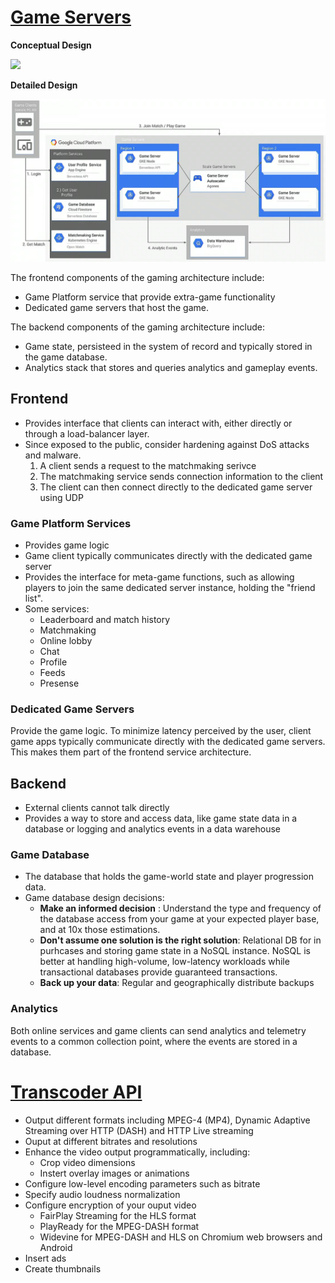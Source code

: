 # [Game Servers](https://cloud.google.com/architecture/cloud-game-infrastructure)

**Conceptual Design**

![](https://cloud.google.com/architecture/images/game-cloud-infrastructure.svg)

**Detailed Design**

![](../../images/gaming-reference-architecture.png)

The frontend components of the gaming architecture include:
* Game Platform service that provide extra-game functionality
* Dedicated game servers that host the game.

The backend components of the gaming architecture include:
* Game state, persisteed in the system of record and typically stored in the game database.
* Analytics stack that stores and queries analytics and gameplay events.

## Frontend

* Provides interface that clients can interact with, either directly or through a load-balancer layer.
* Since exposed to the public, consider hardening against DoS attacks and malware.
    1. A client sends a request to the matchmaking serivce
    1. The matchmaking service sends connection information to the client
    1. The client can then connect directly to the dedicated game server using UDP

### Game Platform Services
* Provides game logic
* Game client typically communicates directly with the dedicated game server
* Provides the interface for meta-game functions, such as allowing players to join the same dedicated server instance, holding the "friend list".
* Some services:
    - Leaderboard and match history
    - Matchmaking
    - Online lobby
    - Chat
    - Profile
    - Feeds
    - Presense

### Dedicated Game Servers

Provide the game logic. To minimize latency perceived by the user, client game apps typically communicate directly with the dedicated game servers. This makes them part of the frontend service architecture.


## Backend

* External clients cannot talk directly
* Provides a way to store and access data, like game state data in a database or logging and analytics events in a data warehouse

### Game Database

* The database that holds the game-world state and player progression data.
* Game database design decisions:
    * **Make an informed decision** : Understand the type and frequency of the database access from your game at your expected player base, and at 10x those estimations.
    * **Don't assume one solution is the right solution**: Relational DB for in purhcases and storing game state in a NoSQL instance. NoSQL is better at handling high-volume, low-latency workloads while transactional databases provide guaranteed transactions.
    * **Back up your data**: Regular and geographically distribute backups

### Analytics

Both online services and game clients can send analytics and telemetry events to a common collection point, where the events are stored in a database. 









# [Transcoder API](https://cloud.google.com/transcoder/docs/concepts/overview)

* Output different formats including MPEG-4 (MP4), Dynamic Adaptive Streaming over HTTP (DASH) and HTTP Live streaming
* Ouput at different bitrates and resolutions
* Enhance the video output programmatically, including:
    * Crop video dimensions
    * Instert overlay images or animations
* Configure low-level encoding parameters such as bitrate
* Specify audio loudness normalization
* Configure encryption of your ouput video
    * FairPlay Streaming for the HLS format
    * PlayReady for the MPEG-DASH format
    * Widevine for MPEG-DASH and HLS on Chromium web browsers and Android
* Insert ads
* Create thumbnails
